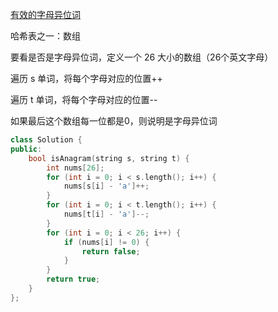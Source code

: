 [有效的字母异位词](https://leetcode.cn/problems/valid-anagram/)

哈希表之一：数组

要看是否是字母异位词，定义一个 26 大小的数组（26个英文字母）

遍历 s 单词，将每个字母对应的位置++

遍历 t 单词，将每个字母对应的位置--

如果最后这个数组每一位都是0，则说明是字母异位词

```c++
class Solution {
public:
    bool isAnagram(string s, string t) {
        int nums[26];
        for (int i = 0; i < s.length(); i++) {
            nums[s[i] - 'a']++;
        }
        for (int i = 0; i < t.length(); i++) {
            nums[t[i] - 'a']--;
        }
        for (int i = 0; i < 26; i++) {
            if (nums[i] != 0) {
                return false;
            }
        }
        return true;
    }
};
```